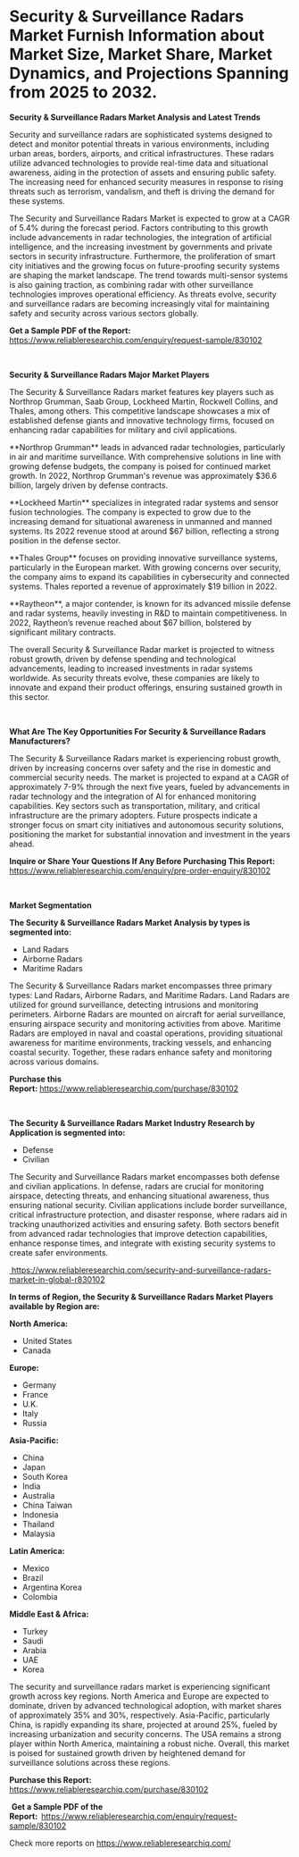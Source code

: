 <p><h1>Security & Surveillance Radars Market Furnish Information about Market Size, Market Share, Market Dynamics, and Projections Spanning from 2025 to 2032.</h1></p><p><strong>Security & Surveillance Radars Market Analysis and Latest Trends</strong></p>
<p><p>Security and surveillance radars are sophisticated systems designed to detect and monitor potential threats in various environments, including urban areas, borders, airports, and critical infrastructures. These radars utilize advanced technologies to provide real-time data and situational awareness, aiding in the protection of assets and ensuring public safety. The increasing need for enhanced security measures in response to rising threats such as terrorism, vandalism, and theft is driving the demand for these systems.</p><p>The Security and Surveillance Radars Market is expected to grow at a CAGR of 5.4% during the forecast period. Factors contributing to this growth include advancements in radar technologies, the integration of artificial intelligence, and the increasing investment by governments and private sectors in security infrastructure. Furthermore, the proliferation of smart city initiatives and the growing focus on future-proofing security systems are shaping the market landscape. The trend towards multi-sensor systems is also gaining traction, as combining radar with other surveillance technologies improves operational efficiency. As threats evolve, security and surveillance radars are becoming increasingly vital for maintaining safety and security across various sectors globally.</p></p>
<p><strong>Get a Sample PDF of the Report:&nbsp;</strong> <a href="https://www.reliableresearchiq.com/enquiry/request-sample/830102?utm_campaign=2810&utm_medium=2&utm_source=Github&utm_content=ia&utm_term=25032025&utm_id=security-surveillance-radars">https://www.reliableresearchiq.com/enquiry/request-sample/830102</a></p>
<p>&nbsp;</p>
<p><strong>Security & Surveillance Radars Major Market Players</strong></p>
<p><p>The Security & Surveillance Radars market features key players such as Northrop Grumman, Saab Group, Lockheed Martin, Rockwell Collins, and Thales, among others. This competitive landscape showcases a mix of established defense giants and innovative technology firms, focused on enhancing radar capabilities for military and civil applications.</p><p>**Northrop Grumman** leads in advanced radar technologies, particularly in air and maritime surveillance. With comprehensive solutions in line with growing defense budgets, the company is poised for continued market growth. In 2022, Northrop Grumman's revenue was approximately $36.6 billion, largely driven by defense contracts.</p><p>**Lockheed Martin** specializes in integrated radar systems and sensor fusion technologies. The company is expected to grow due to the increasing demand for situational awareness in unmanned and manned systems. Its 2022 revenue stood at around $67 billion, reflecting a strong position in the defense sector.</p><p>**Thales Group** focuses on providing innovative surveillance systems, particularly in the European market. With growing concerns over security, the company aims to expand its capabilities in cybersecurity and connected systems. Thales reported a revenue of approximately $19 billion in 2022.</p><p>**Raytheon**, a major contender, is known for its advanced missile defense and radar systems, heavily investing in R&D to maintain competitiveness. In 2022, Raytheon’s revenue reached about $67 billion, bolstered by significant military contracts.</p><p>The overall Security & Surveillance Radar market is projected to witness robust growth, driven by defense spending and technological advancements, leading to increased investments in radar systems worldwide. As security threats evolve, these companies are likely to innovate and expand their product offerings, ensuring sustained growth in this sector.</p></p>
<p>&nbsp;</p>
<p><strong>What Are The Key Opportunities For Security & Surveillance Radars Manufacturers?</strong></p>
<p><p>The Security & Surveillance Radars market is experiencing robust growth, driven by increasing concerns over safety and the rise in domestic and commercial security needs. The market is projected to expand at a CAGR of approximately 7-9% through the next five years, fueled by advancements in radar technology and the integration of AI for enhanced monitoring capabilities. Key sectors such as transportation, military, and critical infrastructure are the primary adopters. Future prospects indicate a stronger focus on smart city initiatives and autonomous security solutions, positioning the market for substantial innovation and investment in the years ahead.</p></p>
<p><strong>Inquire or Share Your Questions If Any Before Purchasing This Report:</strong> <a href="https://www.reliableresearchiq.com/enquiry/pre-order-enquiry/830102?utm_campaign=2810&utm_medium=2&utm_source=Github&utm_content=ia&utm_term=25032025&utm_id=security-surveillance-radars">https://www.reliableresearchiq.com/enquiry/pre-order-enquiry/830102</a></p>
<p>&nbsp;</p>
<p><strong>Market Segmentation</strong></p>
<p><strong>The Security & Surveillance Radars Market Analysis by types is segmented into:</strong></p>
<p><ul><li>Land Radars</li><li>Airborne Radars</li><li>Maritime Radars</li></ul></p>
<p><p>The Security & Surveillance Radars market encompasses three primary types: Land Radars, Airborne Radars, and Maritime Radars. Land Radars are utilized for ground surveillance, detecting intrusions and monitoring perimeters. Airborne Radars are mounted on aircraft for aerial surveillance, ensuring airspace security and monitoring activities from above. Maritime Radars are employed in naval and coastal operations, providing situational awareness for maritime environments, tracking vessels, and enhancing coastal security. Together, these radars enhance safety and monitoring across various domains.</p></p>
<p><strong>Purchase this Report:&nbsp;</strong><a href="https://www.reliableresearchiq.com/purchase/830102?utm_campaign=2810&utm_medium=2&utm_source=Github&utm_content=ia&utm_term=25032025&utm_id=security-surveillance-radars">https://www.reliableresearchiq.com/purchase/830102</a></p>
<p>&nbsp;</p>
<p><strong>The Security & Surveillance Radars Market Industry Research by Application is segmented into:</strong></p>
<p><ul><li>Defense</li><li>Civilian</li></ul></p>
<p><p>The Security and Surveillance Radars market encompasses both defense and civilian applications. In defense, radars are crucial for monitoring airspace, detecting threats, and enhancing situational awareness, thus ensuring national security. Civilian applications include border surveillance, critical infrastructure protection, and disaster response, where radars aid in tracking unauthorized activities and ensuring safety. Both sectors benefit from advanced radar technologies that improve detection capabilities, enhance response times, and integrate with existing security systems to create safer environments.</p></p>
<p><a href="https://www.reliableresearchiq.com/security-and-surveillance-radars-market-in-global-r830102?utm_campaign=2810&utm_medium=2&utm_source=Github&utm_content=ia&utm_term=25032025&utm_id=security-surveillance-radars">&nbsp;https://www.reliableresearchiq.com/security-and-surveillance-radars-market-in-global-r830102</a></p>
<p><strong>In terms of Region, the Security & Surveillance Radars Market Players available by Region are:</strong></p>
<p>
    <p> <strong> North America: </strong>
        <ul>
            <li>United States</li>
            <li>Canada</li>
        </ul>
        </p> 
    <p> <strong> Europe: </strong>
        <ul>
            <li>Germany</li>
            <li>France</li>
            <li>U.K.</li>
            <li>Italy</li>
            <li>Russia</li>
        </ul>
        </p> 
    <p> <strong> Asia-Pacific: </strong>
        <ul>
            <li>China</li>
            <li>Japan</li>
            <li>South Korea</li>
            <li>India</li>
            <li>Australia</li>
            <li>China Taiwan</li>
            <li>Indonesia</li>
            <li>Thailand</li>
            <li>Malaysia</li>
        </ul>
        </p> 
    <p> <strong> Latin America: </strong>
        <ul>
            <li>Mexico</li>
            <li>Brazil</li>
            <li>Argentina Korea</li>
            <li>Colombia</li>
        </ul>
        </p> 
    <p> <strong> Middle East & Africa: </strong>
        <ul>
            <li>Turkey</li>
            <li>Saudi</li>
            <li>Arabia</li>
            <li>UAE</li>
            <li>Korea</li>
        </ul>
    </p>
    </p>
<p><p>The security and surveillance radars market is experiencing significant growth across key regions. North America and Europe are expected to dominate, driven by advanced technological adoption, with market shares of approximately 35% and 30%, respectively. Asia-Pacific, particularly China, is rapidly expanding its share, projected at around 25%, fueled by increasing urbanization and security concerns. The USA remains a strong player within North America, maintaining a robust niche. Overall, this market is poised for sustained growth driven by heightened demand for surveillance solutions across these regions.</p></p>
<p><strong>Purchase this Report: </strong><a href="https://www.reliableresearchiq.com/purchase/830102?utm_campaign=2810&utm_medium=2&utm_source=Github&utm_content=ia&utm_term=25032025&utm_id=security-surveillance-radars">https://www.reliableresearchiq.com/purchase/830102</a></p>
<p>&nbsp;<strong>Get a Sample PDF of the Report:&nbsp;&nbsp;</strong><a href="https://www.reliableresearchiq.com/enquiry/request-sample/830102?utm_campaign=2810&utm_medium=2&utm_source=Github&utm_content=ia&utm_term=25032025&utm_id=security-surveillance-radars">https://www.reliableresearchiq.com/enquiry/request-sample/830102</a></p>
<p><strong></strong></p>
<p>Check more reports on <a href="https://www.reliableresearchiq.com/?utm_campaign=2810&utm_medium=2&utm_source=Github&utm_content=ia&utm_term=25032025&utm_id=security-surveillance-radars">https://www.reliableresearchiq.com/</a></p>